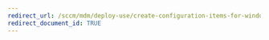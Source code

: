 ```yaml
---
redirect_url: /sccm/mdm/deploy-use/create-configuration-items-for-windows-phone-devices-managed-without-the-client
redirect_document_id: TRUE
---
```

